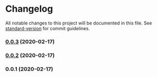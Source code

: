 # Changelog

All notable changes to this project will be documented in this file. See [standard-version](https://github.com/conventional-changelog/standard-version) for commit guidelines.

### [0.0.3](https://github.com/gregolai/pu2/compare/v0.0.2...v0.0.3) (2020-02-17)

### [0.0.2](https://github.com/gregolai/pu2/compare/v0.0.1...v0.0.2) (2020-02-17)

### 0.0.1 (2020-02-17)
